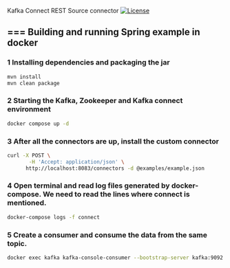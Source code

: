 Kafka Connect REST Source connector
[![License](https://img.shields.io/badge/License-Apache%202.0-blue.svg)](https://opensource.org/licenses/Apache-2.0)


===
Building and running Spring example in docker
---
### 1 Installing dependencies and packaging the jar
```bash
mvn install
mvn clean package
```
### 2 Starting the Kafka, Zookeeper and Kafka connect environment
```bash
docker compose up -d
```
### 3 After all the connectors are up, install the custom connector
```bash
curl -X POST \
       -H 'Accept: application/json' \
      http://localhost:8083/connectors -d @examples/example.json
```

### 4 Open terminal and read log files generated by docker-compose. We need to read the lines where connect is mentioned.
```bash
docker-compose logs -f connect
```

### 5 Create a consumer and consume the data from the same topic.
```bash
docker exec kafka kafka-console-consumer --bootstrap-server kafka:9092 --topic *topic_name* --from-beginning
```
